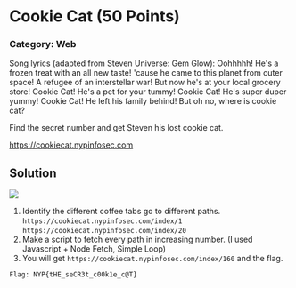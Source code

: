 # Cookie Cat (50 Points)
### Category: Web
Song lyrics (adapted from Steven Universe: Gem Glow): Oohhhhh! He's a frozen treat with an all new taste! 'cause he came to this planet from outer space! A refugee of an interstellar war! But now he's at your local grocery store! Cookie Cat! He's a pet for your tummy! Cookie Cat! He's super duper yummy! Cookie Cat! He left his family behind! But oh no, where is cookie cat?

Find the secret number and get Steven his lost cookie cat.

https://cookiecat.nypinfosec.com

## Solution

![](https://i.gyazo.com/c4c772c79a2871baeb5bf4c280ecd6c2.png)
1. Identify the different coffee tabs go to different paths. 
`https://cookiecat.nypinfosec.com/index/1`
`https://cookiecat.nypinfosec.com/index/20`
2. Make a script to fetch every path in increasing number.
(I used Javascript + Node Fetch, Simple Loop)
3. You will get `https://cookiecat.nypinfosec.com/index/160` and the flag.
```
Flag: NYP{tHE_seCR3t_c00k1e_c@T}
```